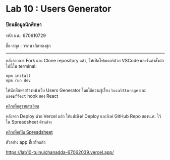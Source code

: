# Lab 10 : Users Generator

### ป้อนข้อมูลนักศึกษา

รหัส นศ.: 670610729

ชื่อ-สกุล : วรภพ เกิดทองสุก

---

หลังจากการ Fork และ Clone repository แล้ว, ให้เปิดโฟลเดอร์ด้วย VSCode และรันคำสั่งต่อไปนี้ใน terminal:

```bash
npm install
npm run dev
```

ให้นักศึกษาสร้างหน้าเว็บ Users Generator โดยใช้ความรู้เรื่อง `localStorage` และ `useEffect` hook ของ React

[คลิกเพื่อดูรายละเอียด](https://o365cmu-my.sharepoint.com/:b:/g/personal/dome_potikanond_cmu_ac_th/Eenvm5atLKhHv4P9f06JCbsBAlBK-p9SWQfe4CJcLVVBRg?e=psVH6B)

หลังจาก Deploy ด้วย Vercel แล้ว ให้แปะลิงค์ Deploy และลิงค์ GitHub Repo ของน.ศ. ไว้ใน Spreadsheet ด้านล่าง

[คลิกเพื่อเปิด Spreadsheet](https://o365cmu-my.sharepoint.com/:x:/g/personal/dome_potikanond_cmu_ac_th/ETFvzKA2h2lKk-3ktumEanUBRtX4sAvNHk-ssok3MFwYOg)

ตัวอย่าง app ที่เสร็จแล้ว

https://lab10-tuinuichanadda-67062039.vercel.app/
